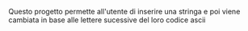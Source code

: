 Questo progetto permette all'utente di inserire una stringa e poi viene cambiata in base alle lettere sucessive del loro codice ascii
